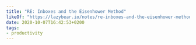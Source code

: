 ```yaml
---
title: "RE: Inboxes and the Eisenhower Method"
likeOf: "https://lazybear.io/notes/re-inboxes-and-the-eisenhower-method/"
date: 2020-10-07T16:42:53+0200
tags:
- productivity 
---
```

